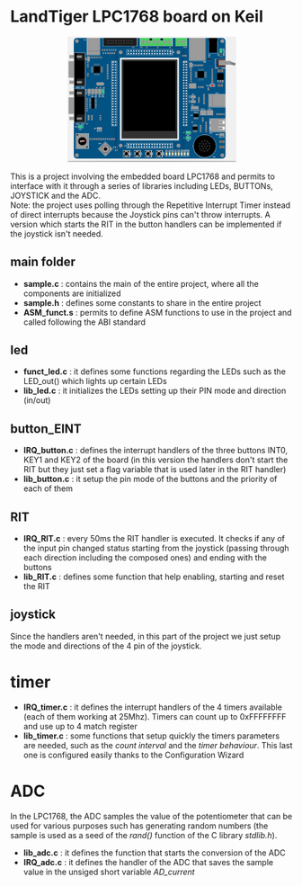 # LandTiger LPC1768 board on Keil

<p align="center">
    <img src="Images/board_pic.png" alt="" width="300">
</p>

This is a project involving the embedded board LPC1768 and permits to interface with it 
through a series of libraries including LEDs, BUTTONs, JOYSTICK and the ADC. <br>
Note: the project uses polling through the Repetitive Interrupt Timer instead of direct interrupts because the Joystick pins can't throw interrupts. A version which starts the RIT in the button handlers can be implemented if the joystick isn't needed.

## main folder
- **sample.c** : contains the main of the entire project, where all the components are initialized
- **sample.h** : defines some constants to share in the entire project
- **ASM_funct.s** : permits to define ASM functions to use in the project and called following the ABI standard

## led
- **funct_led.c** : it defines some functions regarding the LEDs such as the LED_out() which lights up certain LEDs
- **lib_led.c** : it initializes the LEDs setting up their PIN mode and direction (in/out)

## button_EINT
- **IRQ_button.c** : defines the interrupt handlers of the three buttons INT0, KEY1 and KEY2 of the board (in this version the handlers don't start the RIT but they just set a flag variable that is used later in the RIT handler)
- **lib_button.c** : it setup the pin mode of the buttons and the priority of each of them

## RIT
- **IRQ_RIT.c** : every 50ms the RIT handler is executed. It checks if any of the input pin changed status starting from the joystick (passing through each direction including the composed ones) and ending with the buttons
- **lib_RIT.c** : defines some function that help enabling, starting and reset the RIT

## joystick
Since the handlers aren't needed, in this part of the project we just setup the mode and directions of the 4 pin of the joystick.

# timer
- **IRQ_timer.c** : it defines the interrupt handlers of the 4 timers available (each of them working at 25Mhz). Timers can count up to 0xFFFFFFFF and use up to 4 match register
- **lib_timer.c** : some functions that setup quickly the timers parameters are needed, such as the *count interval* and the *timer behaviour*. This last one is configured easily thanks to the Configuration Wizard

# ADC
In the LPC1768, the ADC samples the value of the potentiometer that can be used for various purposes such has generating random numbers (the sample is used as a seed of the *rand()* function of the C library *stdlib.h*). 
- **lib_adc.c** : it defines the function that starts the conversion of the ADC
- **IRQ_adc.c** : it defines the handler of the ADC that saves the sample value in the unsiged short variable *AD_current*